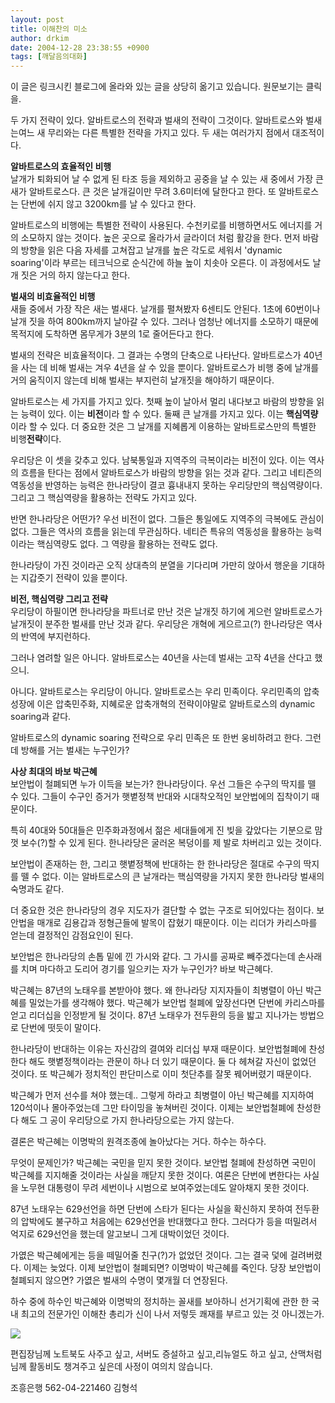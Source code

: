 ```yaml
---
layout: post
title: 이해찬의 미소
author: drkim
date: 2004-12-28 23:38:55 +0900
tags: [깨달음의대화]
---
```

이 글은 링크시킨 블로그에 올라와 있는 글을 상당히 옮기고 있습니다. 원문보기는 클릭을. 
  
  
두 가지 전략이 있다. 알바트로스의 전략과 벌새의 전략이 그것이다. 알바트로스와 벌새는여느 새 무리와는 다른 특별한 전략을 가지고 있다. 두 새는 여러가지 점에서 대조적이다.    
  
**알바트로스의 효율적인 비행**  
날개가 퇴화되어 날 수 없게 된 타조 등을 제외하고 공중을 날 수 있는 새 중에서 가장 큰 새가 알바트로스다. 큰 것은 날개길이만 무려 3.6미터에 달한다고 한다. 또 알바트로스는 단번에 쉬지 않고 3200km를 날 수 있다고 한다. 
  
  
알바트로스의 비행에는 특별한 전략이 사용된다. 수천키로를 비행하면서도 에너지를 거의 소모하지 않는 것이다. 높은 곳으로 올라가서 글라이더 처럼 활강을 한다. 먼저 바람의 방향을 읽은 다음 자세를 고쳐잡고 날개를 높은 각도로 세워서 'dynamic soaring'이라 부르는 테크닉으로 순식간에 하늘 높이 치솟아 오른다. 이 과정에서도 날개 짓은 거의 하지 않는다고 한다.    
  
**벌새의 비효율적인 비행**  
새들 중에서 가장 작은 새는 벌새다. 날개를 펼쳐봤자 6센티도 안된다. 1초에 60번이나 날개 짓을 하여 800km까지 날아갈 수 있다. 그러나 엄청난 에너지를 소모하기 때문에 목적지에 도착하면 몸무게가 3분의 1로 줄어든다고 한다.    
  
벌새의 전략은 비효율적이다. 그 결과는 수명의 단축으로 나타난다. 알바트로스가 40년을 사는 데 비해 벌새는 겨우 4년을 살 수 있을 뿐이다. 알바트로스가 비행 중에 날개를 거의 움직이지 않는데 비해 벌새는 부지런히 날개짓을 해야하기 때문이다.    
  
알바트로스는 세 가지를 가지고 있다. 첫째 높이 날아서 멀리 내다보고 바람의 방향을 읽는 능력이 있다. 이는 **비전**이라 할 수 있다. 둘째 큰 날개를 가지고 있다. 이는 **핵심역량**이라 할 수 있다. 더 중요한 것은 그 날개를 지혜롭게 이용하는 알바트로스만의 특별한 비행**전략**이다.    
  
우리당은 이 셋을 갖추고 있다. 남북통일과 지역주의 극복이라는 비전이 있다. 이는 역사의 흐름을 탄다는 점에서 알바트로스가 바람의 방향을 읽는 것과 같다. 그리고 네티즌의 역동성을 반영하는 능력은 한나라당이 결코 흉내내지 못하는 우리당만의 핵심역량이다. 그리고 그 핵심역량을 활용하는 전략도 가지고 있다.    
  
반면 한나라당은 어떤가? 우선 비전이 없다. 그들은 통일에도 지역주의 극복에도 관심이 없다. 그들은 역사의 흐름을 읽는데 무관심하다. 네티즌 특유의 역동성을 활용하는 능력이라는 핵심역량도 없다. 그 역량을 활용하는 전략도 없다.    
  
한나라당이 가진 것이라곤 오직 상대측의 분열을 기다리며 가만히 앉아서 행운을 기대하는 지갑줏기 전략이 있을 뿐이다.    
  
**비전, 핵심역량 그리고 전략**  
우리당이 하필이면 한나라당을 파트너로 만난 것은 날개짓 하기에 게으런 알바트로스가 날개짓이 분주한 벌새를 만난 것과 같다. 우리당은 개혁에 게으르고(?) 한나라당은 역사의 반역에 부지런하다.    
  
그러나 염려할 일은 아니다. 알바트로스는 40년을 사는데 벌새는 고작 4년을 산다고 했으니.    
  
아니다. 알바트로스는 우리당이 아니다. 알바트로스는 우리 민족이다. 우리민족의 압축성장에 이은 압축민주화, 지혜로운 압축개혁의 전략이야말로 알바트로스의 dynamic soaring과 같다.    
  
알바트로스의 dynamic soaring 전략으로 우리 민족은 또 한번 웅비하려고 한다. 그런데 방해를 거는 벌새는 누구인가?    
  
**사상 최대의 바보 박근혜**  
보안법이 철폐되면 누가 이득을 보는가? 한나라당이다. 우선 그들은 수구의 딱지를 뗄 수 있다. 그들이 수구인 증거가 햇볕정책 반대와 시대착오적인 보안법에의 집착이기 때문이다.    
  
특히 40대와 50대들은 민주화과정에서 젊은 세대들에게 진 빚을 갚았다는 기분으로 맘껏 보수(?)할 수 있게 된다. 한나라당은 굴러온 복덩이를 제 발로 차버리고 있는 것이다.    
  
보안법이 존재하는 한, 그리고 햇볕정책에 반대하는 한 한나라당은 절대로 수구의 딱지를 뗄 수 없다. 이는 알바트로스의 큰 날개라는 핵심역량을 가지지 못한 한나라당 벌새의 숙명과도 같다.    
  
더 중요한 것은 한나라당의 경우 지도자가 결단할 수 없는 구조로 되어있다는 점이다. 보안법을 매개로 김용갑과 정형근들에 발목이 잡혔기 때문이다. 이는 리더가 카리스마를 얻는데 결정적인 감점요인이 된다.    
  
보안법은 한나라당의 손톱 밑에 낀 가시와 같다. 그 가시를 공짜로 빼주겠다는데 손사래를 치며 마다하고 도리어 경기를 일으키는 자가 누구인가? 바보 박근혜다.    
  
박근혜는 87년의 노태우를 본받아야 했다. 왜 한나라당 지지자들이 최병렬이 아닌 박근혜를 밀었는가를 생각해야 했다. 박근혜가 보안법 철폐에 앞장선다면 단번에 카리스마를 얻고 리더십을 인정받게 될 것이다. 87년 노태우가 전두환의 등을 밟고 지나가는 방법으로 단번에 떳듯이 말이다. 
  
  
한나라당이 반대하는 이유는 자신감의 결여와 리더십 부재 때문이다. 보안법철폐에 찬성한다 해도 햇볕정책이라는 관문이 하나 더 있기 때문이다. 둘 다 헤쳐갈 자신이 없었던 것이다. 또 박근혜가 정치적인 판단미스로 이미 첫단추를 잘못 꿰어버렸기 때문이다.    
  
박근혜가 먼저 선수를 쳐야 했는데.. 그렇게 하라고 최병렬이 아닌 박근혜를 지지하여 120석이나 몰아주었는데 그만 타이밍을 놓쳐버린 것이다. 이제는 보안법철폐에 찬성한다 해도 그 공이 우리당으로 가지 한나라당으로는 가지 않는다.    
  
결론은 박근혜는 이명박의 원격조종에 놀아났다는 거다. 하수는 하수다.    
  
무엇이 문제인가? 박근혜는 국민을 믿지 못한 것이다. 보안법 철폐에 찬성하면 국민이 박근혜를 지지해줄 것이라는 사실을 깨닫지 못한 것이다. 여론은 단번에 변한다는 사실을 노무현 대통령이 무려 세번이나 시범으로 보여주었는데도 알아채지 못한 것이다.    
  
87년 노태우는 629선언을 하면 단번에 스타가 된다는 사실을 확신하지 못하여 전두환의 압박에도 불구하고 처음에는 629선언을 반대했다고 한다. 그러다가 등을 떠밀려서 억지로 629선언을 했는데 알고보니 그게 대박이었던 것이다.    
  
가엾은 박근혜에게는 등을 떼밀어줄 친구(?)가 없었던 것이다. 그는 결국 덫에 걸려버렸다. 이제는 늦었다. 이제 보안법이 철폐되면? 이명박이 박근혜를 죽인다. 당장 보안법이 철폐되지 않으면? 가엾은 벌새의 수명이 몇개월 더 연장된다.    
  
하수 중에 하수인 박근혜와 이명박의 정치하는 꼴새를 보아하니 선거기획에 관한 한 국내 최고의 전문가인 이해찬 총리가 신이 나서 저렇듯 쾌재를 부르고 있는 것 아니겠는가.    
  
![](http://drkimz.com/technote/board/private/upimg/1094455798.jpg)  
  
편집장님께 노트북도 사주고 싶고, 서버도 증설하고 싶고,리뉴얼도 하고 싶고, 산맥처럼님께 활동비도 챙겨주고 싶은데 사정이 여의치 않습니다.   
  
조흥은행 562-04-221460 김형석